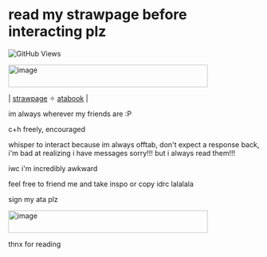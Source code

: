 # read my strawpage before interacting plz

![GitHub Views](https://komarev.com/ghpvc/?username=lukcyfawn&color=ac160b)


<img width="400" height="45" alt="image" src="https://github.com/user-attachments/assets/b3334f88-82d9-4322-947d-1ba547db7510" />

| [strawpage](https://lukcyfawn.straw.page/) ✧ [atabook](https://lukcyfawn.atabook.org/) |



im always wherever my friends are :P

c+h freely, encouraged

whisper to interact because im always offtab, don't expect a response back, i'm bad at realizing i have messages sorry!!! but i always read them!!!

iwc i'm incredibly awkward

feel free to friend me and take inspo or copy idrc lalalala

sign my ata plz

<img width="400" height="45" alt="image" src="https://github.com/user-attachments/assets/2dd8f7e0-a8d6-433a-b04c-b20ea5ef6944" />

thnx for reading
